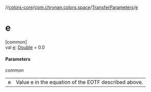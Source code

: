 //[colors-core](../../../index.md)/[com.chrynan.colors.space](../index.md)/[TransferParameters](index.md)/[e](e.md)

# e

[common]\
val [e](e.md): [Double](https://kotlinlang.org/api/latest/jvm/stdlib/kotlin/-double/index.html) = 0.0

#### Parameters

common

| | |
|---|---|
| e | Value e in the equation of the EOTF described above. |
